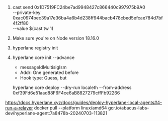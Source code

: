 1. cast send 0x1D7519FC24be7ad9948427c866440c997975b9A0 \
--private-key 0xac0974bec39a17e36ba4a6b4d238ff944bacb478cbed5efcae784d7bf4f2ff80 \
--value $(cast tw 1)

2. Make sure you're on Node version 18.16.0

3. hyperlane registry init

4. hyperlane core init --advance
	- messageIdMultisigIsm
	- Addr: One generated before
	- Hook type: Guess, but 
	
	
	hyperlane core deploy --dry-run localeth
    --from-address 0xf39Fd6e51aad88F6F4ce6aB8827279cffFb92266


https://docs.hyperlane.xyz/docs/guides/deploy-hyperlane-local-agents#4-run-a-relayer
docker pull --platform linux/amd64 gcr.io/abacus-labs-dev/hyperlane-agent:7a8478b-20240703-113821